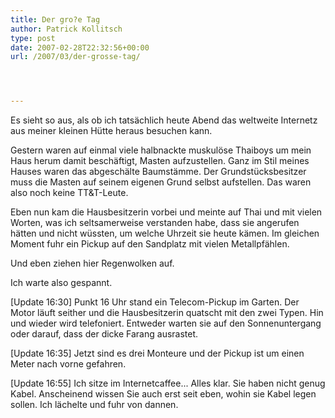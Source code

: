```yaml
---
title: Der gro?e Tag
author: Patrick Kollitsch
type: post
date: 2007-02-28T22:32:56+00:00
url: /2007/03/der-grosse-tag/




---
```

Es sieht so aus, als ob ich tatsächlich heute Abend das weltweite Internetz aus meiner kleinen Hütte heraus besuchen kann.

Gestern waren auf einmal viele halbnackte muskulöse Thaiboys um mein Haus herum damit beschäftigt, Masten aufzustellen. Ganz im Stil meines Hauses waren das abgeschälte Baumstämme. Der Grundstücksbesitzer muss die Masten auf seinem eigenen Grund selbst aufstellen. Das waren also noch keine TT&T-Leute.

Eben nun kam die Hausbesitzerin vorbei und meinte auf Thai und mit vielen Worten, was ich seltsamerweise verstanden habe, dass sie angerufen hätten und nicht wüssten, um welche Uhrzeit sie heute kämen. Im gleichen Moment fuhr ein Pickup auf den Sandplatz mit vielen Metallpfählen.

Und eben ziehen hier Regenwolken auf.

Ich warte also gespannt.

[Update 16:30] Punkt 16 Uhr stand ein Telecom-Pickup im Garten. Der Motor läuft seither und die Hausbesitzerin quatscht mit den zwei Typen. Hin und wieder wird telefoniert. Entweder warten sie auf den Sonnenuntergang oder darauf, dass der dicke Farang ausrastet.

[Update 16:35] Jetzt sind es drei Monteure und der Pickup ist um einen Meter nach vorne gefahren.

[Update 16:55] Ich sitze im Internetcaffee... Alles klar. Sie haben nicht genug Kabel. Anscheinend wissen Sie auch erst seit eben, wohin sie Kabel legen sollen. Ich lächelte und fuhr von dannen.